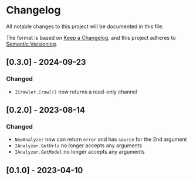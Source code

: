 # Changelog

All notable changes to this project will be documented in this file.

The format is based on [Keep a Changelog](https://keepachangelog.com/en/1.1.0/),
and this project adheres to [Semantic Versioning](https://semver.org/spec/v2.0.0.html).


## [0.3.0] - 2024-09-23

### Changed
- `ICrawler.Crawl()` now returns a read-only channel

## [0.2.0] - 2023-08-14

### Changed
- `NewAnalyzer` now can return `error` and has `source` for the 2nd argument
- `IAnalyzer.GetUrls` no longer accepts any arguments
- `IAnalyzer.GetModel` no longer accepts any arguments

## [0.1.0] - 2023-04-10


